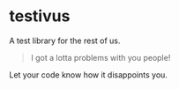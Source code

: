 # testivus
A test library for the rest of us.

> I got a lotta problems with you people!

Let your code know how it disappoints you.
